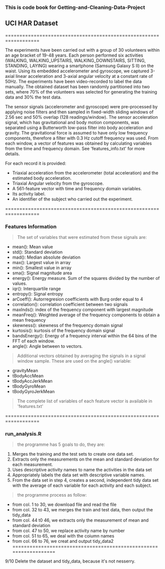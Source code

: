 ### This is code book for Getting-and-Cleaning-Data-Project
##  UCI HAR Dataset
==================================================================

The experiments have been carried out with a group of 30 volunteers within an age bracket of 19-48 years. Each person performed six activities (WALKING, WALKING_UPSTAIRS, WALKING_DOWNSTAIRS, SITTING, STANDING, LAYING) wearing a smartphone (Samsung Galaxy S II) on the waist. Using its embedded accelerometer and gyroscope, we captured 3-axial linear acceleration and 3-axial angular velocity at a constant rate of 50Hz. The experiments have been video-recorded to label the data manually. The obtained dataset has been randomly partitioned into two sets, where 70% of the volunteers was selected for generating the training data and 30% the test data. 

The sensor signals (accelerometer and gyroscope) were pre-processed by applying noise filters and then sampled in fixed-width sliding windows of 2.56 sec and 50% overlap (128 readings/window). The sensor acceleration signal, which has gravitational and body motion components, was separated using a Butterworth low-pass filter into body acceleration and gravity. The gravitational force is assumed to have only low frequency components, therefore a filter with 0.3 Hz cutoff frequency was used. From each window, a vector of features was obtained by calculating variables from the time and frequency domain. See 'features_info.txt' for more details. 

For each record it is provided:

- Triaxial acceleration from the accelerometer (total acceleration) and the estimated body acceleration.
- Triaxial Angular velocity from the gyroscope. 
- A 561-feature vector with time and frequency domain variables. 
- Its activity label. 
- An identifier of the subject who carried out the experiment.

==================================================================

### Features Information
> The set of variables that were estimated from these signals are: 
+ mean(): Mean value
+ std(): Standard deviation
+ mad(): Median absolute deviation
+ max(): Largest value in array
+ min(): Smallest value in array
+ sma(): Signal magnitude area
+ energy(): Energy measure. Sum of the squares divided by the number of values. 
+ iqr(): Interquartile range 
+ entropy(): Signal entropy
+ arCoeff(): Autorregresion coefficients with Burg order equal to 4
+ correlation(): correlation coefficient between two signals
+ maxInds(): index of the frequency component with largest magnitude
+ meanFreq(): Weighted average of the frequency components to obtain a mean frequency
+ skewness(): skewness of the frequency domain signal 
+ kurtosis(): kurtosis of the frequency domain signal 
+ bandsEnergy(): Energy of a frequency interval within the 64 bins of the FFT of each window.
+ angle(): Angle between to vectors.
 > Additional vectors obtained by averaging the signals in a signal window sample. These are used on the angle() variable:
+ gravityMean
+ tBodyAccMean
+ tBodyAccJerkMean
+ tBodyGyroMean
+ tBodyGyroJerkMean
> The complete list of variables of each feature vector is available in 'features.txt'
  
==================================================================

### run_analysis.R
 > the programme has 5 goals to do, they are:
 1. Merges the training and the test sets to create one data set.
 2. Extracts only the measurements on the mean and standard deviation for each measurement.
 3. Uses descriptive activity names to name the activities in the data set
 4. Appropriately labels the data set with descriptive variable names.
 5. From the data set in step 4, creates a second, independent tidy data set with the average of each variable for each activity and each subject.
 > the programme process as follow:
 + from col. 1 to 30, we download file and read the file
 + from col. 32 to 43, we merges the train and test data, then output the tidy_data
 + from col. 44 t0 46, we extracts only the measurement of mean and standard deviation
 + from col. 47 to 50, we replace activity name by number
 + from col. 51 to 65, we deal with the coiumn names
 + from col. 66 to 76, we creat and output tidy_data2
==================================================================

9/10 Delete the dataset and tidy_data, because it's not nesserry.
